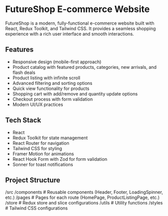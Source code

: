 # FutureShop E-commerce Website

FutureShop is a modern, fully-functional e-commerce website built with React, Redux Toolkit, and Tailwind CSS. It provides a seamless shopping experience with a rich user interface and smooth interactions.

## Features

- Responsive design (mobile-first approach)
- Product catalog with featured products, categories, new arrivals, and flash deals
- Product listing with infinite scroll
- Advanced filtering and sorting options
- Quick view functionality for products
- Shopping cart with add/remove and quantity update options
- Checkout process with form validation
- Modern UI/UX practices

## Tech Stack

- React
- Redux Toolkit for state management
- React Router for navigation
- Tailwind CSS for styling
- Framer Motion for animations
- React Hook Form with Zod for form validation
- Sonner for toast notifications

## Project Structure
/src
  /components      # Reusable components (Header, Footer, LoadingSpinner, etc.)
  /pages           # Pages for each route (HomePage, ProductListingPage, etc.)
  /store           # Redux store and slice configurations
  /utils           # Utility functions
  /styles          # Tailwind CSS configurations
